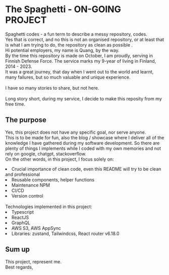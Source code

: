# The Spaghetti - ON-GOING PROJECT

Spaghetti codes  - a fun term to describe a messy repository, codes.  
Yes that is correct, and no this is not an organised repository, or at least that is what I am trying to do, the repository as clean as possible .
<br />
Hi potential employers, my name is Quang, by the way.  
By the time this repository is made on October, I am proudly, serving in Finnish Defense Force. The service marks my 9-year of living in Finland, 2014 - 2023.  
It was a great journey, that day when I went out to the world and learnt, many failures, but so much valuable and unique experience.  
<br />
I have so many stories to share, but not here.  
<br />
Long story short, during my service, I decide to make this reposity from my free time. 

## The purpose

Yes, this project does not have any specific goal, nor serve anyone. 
<br />
This is to be made for fun, also the blog / showcase where I deliver all of the knowledge I have gathered during my software development. So there are plenty of things I implements while I coded with my own memories and not rely on google, chatgpt, stackoverflow.
<br />
On the other words, in this project, I focus solely on:  
<li>Crucial importance of clean code, even this README will try to be clean and professional</li>
<li>Reusable components, helper functions</li>
<li>Maintenance NPM</li>
<li>CI/CD</li>
<li>Version control</li>
<br/>
Technologies implemented in this project:
<li>Typescript</li>
<li>ReactJS</li>
<li>GraphQL</li>
<li>AWS S3, AWS AppSync</li>
<li>Libraries: zustand, Tailwindcss, React router v6.18.0</li>

## Sum up
This project, represent me.
<br />
Best regards,
